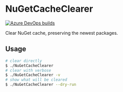 # NuGetCacheClearer

[![Azure DevOps builds](https://strawberry-vs.visualstudio.com/NuGetCacheClearer/_apis/build/status/Berrysoft.TsinghuaNet?branch=master)](https://strawberry-vs.visualstudio.com/NuGetCacheClearer/_build?definitionId=9)

Clear NuGet cache, preserving the newest packages.

## Usage
``` bash
# clear directly
$ ./NuGetCacheClearer
# clear with verbose
$ ./NuGetCacheClearer -v
# show what will be cleared
$ ./NuGetCacheClearer --dry-run
```

